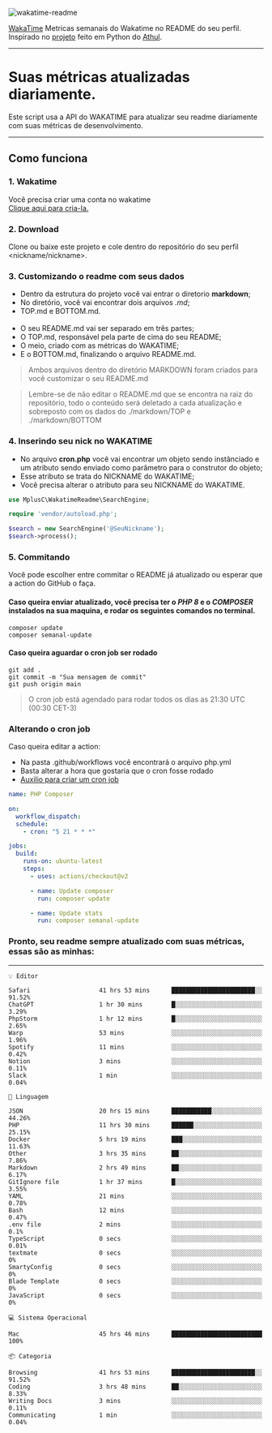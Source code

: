 ![wakatime-readme](https://socialify.git.ci/bymatheus/wakatime-readme/image?description=1&descriptionEditable=M%C3%A9tricas%20semanais%20do%20Wakatime%20no%20seu%20README%20de%20perfil.&font=KoHo&forks=1&language=1&owner=1&pattern=Signal&stargazers=1&theme=Dark)

[WakaTime](https://wakatime.com) Metricas semanais do Wakatime no README do seu perfil. <br>
Inspirado no [projeto](https://github.com/athul/waka-readme) feito em Python do [Athul](https://github.com/athul).
___

# Suas métricas atualizadas diariamente.
Este script usa a API do WAKATIME para atualizar seu readme diariamente com suas métricas de desenvolvimento.

___

## Como funciona

### 1. Wakatime
Você precisa criar uma conta no wakatime <br>
[Clique aqui para cria-la.](https://wakatime.com) 

### 2. Download
Clone ou baixe este projeto e cole dentro do repositório do seu perfil <nickname/nickname>.

### 3. Customizando o readme com seus dados
- Dentro da estrutura do projeto você vai entrar o diretorio **markdown**;  
- No diretório, você vai encontrar dois arquivos *.md*;
- TOP.md e BOTTOM.md.
<br><br>
- O seu README.md vai ser separado em três partes; 
- O TOP.md, responsável pela parte de cima do seu README;
- O meio, criado com as métricas do WAKATIME;
- E o BOTTOM.md, finalizando o arquivo README.md.<br>

> Ambos arquivos dentro do diretório MARKDOWN foram criados para você customizar o seu README.md

> Lembre-se de não editar o README.md que se encontra na raiz do repositório, todo o conteúdo será deletado a cada atualização e sobreposto com os dados do ./markdown/TOP e ./markdown/BOTTOM

### 4. Inserindo seu nick no WAKATIME
- No arquivo **cron.php** você vai encontrar um objeto sendo instânciado e um atributo sendo enviado como parâmetro para o construtor do objeto;
- Esse atributo se trata do NICKNAME do WAKATIME;
- Você precisa alterar o atributo para seu NICKNAME do WAKATIME.

```php
use MplusC\WakatimeReadme\SearchEngine;

require 'vendor/autoload.php';

$search = new SearchEngine('@SeuNickname');
$search->process();
```

### 5. Commitando
Você pode escolher entre commitar o README já atualizado ou esperar que a action do GitHub o faça. <br>

#### Caso queira enviar atualizado, você precisa ter o *PHP 8* e o *COMPOSER* instalados na sua maquina, e rodar os seguintes comandos no terminal.
```composer
composer update
composer semanal-update 
```

#### Caso queira aguardar o cron job ser rodado 
```git 
git add .
git commit -m "Sua mensagem de commit"
git push origin main
```

>O cron job está agendado para rodar todos os dias as 21:30 UTC (00:30 CET-3) 

### Alterando o cron job
Caso queira editar a action:

- Na pasta .github/workflows você encontrará o arquivo php.yml
- Basta alterar a hora que gostaria que o cron fosse rodado
- [Auxilio para criar um cron job](https://crontab.guru)

```yml
name: PHP Composer

on:
  workflow_dispatch:
  schedule:
    - cron: "5 21 * * *"

jobs:
  build:
    runs-on: ubuntu-latest
    steps:
      - uses: actions/checkout@v2

      - name: Update composer
        run: composer update

      - name: Update stats
        run: composer semanal-update
```

### Pronto, seu readme sempre atualizado com suas métricas, essas são as minhas:

___
```text
💡 Editor

Safari                   41 hrs 53 mins      ███████████████████████░░     91.52%
ChatGPT                  1 hr 30 mins        █░░░░░░░░░░░░░░░░░░░░░░░░      3.29%
PhpStorm                 1 hr 12 mins        █░░░░░░░░░░░░░░░░░░░░░░░░      2.65%
Warp                     53 mins             ░░░░░░░░░░░░░░░░░░░░░░░░░      1.96%
Spotify                  11 mins             ░░░░░░░░░░░░░░░░░░░░░░░░░      0.42%
Notion                   3 mins              ░░░░░░░░░░░░░░░░░░░░░░░░░      0.11%
Slack                    1 min               ░░░░░░░░░░░░░░░░░░░░░░░░░      0.04%
```
```text
💬 Linguagem

JSON                     20 hrs 15 mins      ███████████░░░░░░░░░░░░░░     44.26%
PHP                      11 hrs 30 mins      ██████░░░░░░░░░░░░░░░░░░░     25.15%
Docker                   5 hrs 19 mins       ███░░░░░░░░░░░░░░░░░░░░░░     11.63%
Other                    3 hrs 35 mins       ██░░░░░░░░░░░░░░░░░░░░░░░      7.86%
Markdown                 2 hrs 49 mins       ██░░░░░░░░░░░░░░░░░░░░░░░      6.17%
GitIgnore file           1 hr 37 mins        █░░░░░░░░░░░░░░░░░░░░░░░░      3.55%
YAML                     21 mins             ░░░░░░░░░░░░░░░░░░░░░░░░░      0.78%
Bash                     12 mins             ░░░░░░░░░░░░░░░░░░░░░░░░░      0.47%
.env file                2 mins              ░░░░░░░░░░░░░░░░░░░░░░░░░       0.1%
TypeScript               0 secs              ░░░░░░░░░░░░░░░░░░░░░░░░░      0.01%
textmate                 0 secs              ░░░░░░░░░░░░░░░░░░░░░░░░░         0%
SmartyConfig             0 secs              ░░░░░░░░░░░░░░░░░░░░░░░░░         0%
Blade Template           0 secs              ░░░░░░░░░░░░░░░░░░░░░░░░░         0%
JavaScript               0 secs              ░░░░░░░░░░░░░░░░░░░░░░░░░         0%
```
```text
💻 Sistema Operacional

Mac                      45 hrs 46 mins      █████████████████████████       100%
```
```text
📦 Categoria

Browsing                 41 hrs 53 mins      ███████████████████████░░     91.52%
Coding                   3 hrs 48 mins       ██░░░░░░░░░░░░░░░░░░░░░░░      8.33%
Writing Docs             3 mins              ░░░░░░░░░░░░░░░░░░░░░░░░░      0.11%
Communicating            1 min               ░░░░░░░░░░░░░░░░░░░░░░░░░      0.04%
```
